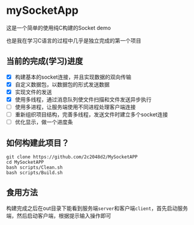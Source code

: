 # mySocketApp

这是一个简单的使用纯C构建的Socket demo

也是我在学习C语言的过程中几乎是独立完成的第一个项目

## 当前的完成(学习)进度
- [x] 构建基本的socket连接，并且实现数据的双向传输
- [x] 自定义数据包，以数据包的形式发送数据
- [x] 实现文件的发送
- [x] 使用多线程，通过消息队列使文件扫描和文件发送异步执行
- [ ] 使用多进程，让服务端使用不同进程处理客户端连接
- [ ] 重新组织项目结构，完善多线程，发送文件时建立多个socket连接
- [ ] 优化显示，做一个进度条

## 如何构建此项目？
```
git clone https://github.com/2c2048d2/MySocketAPP
cd MySocketAPP
bash scripts/Clean.sh
bash scripts/Build.sh
```

## 食用方法
构建完成之后在out目录下能看到服务端`server`和客户端`client`，首先启动服务端，然后启动客户端，根据提示输入操作即可
